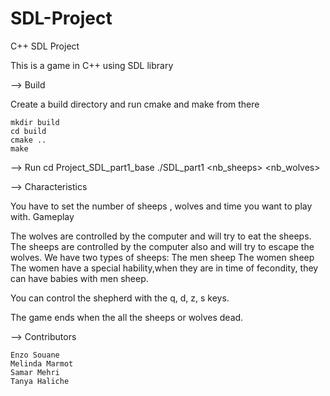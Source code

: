 # SDL-Project
C++ SDL Project


This is a game in C++ using SDL library


--> Build

Create a build directory and run cmake and make from there

    mkdir build
    cd build
    cmake ..
    make

--> Run
    cd Project_SDL_part1_base
    ./SDL_part1 <nb_sheeps> <nb_wolves> <time>

--> Characteristics

You have to set the number of sheeps , wolves and time you want to play with.
Gameplay

The wolves are controlled by the computer and will try to eat the sheeps.
The sheeps are controlled by the computer also and will try to escape the wolves.
We have two types of sheeps:
        The men sheep
        The women sheep
        The women have a special hability,when they are in time of fecondity, they can have babies with men sheep.

You can control the shepherd with the q, d, z, s keys.

The game ends when the all the sheeps or wolves dead.

--> Contributors

    Enzo Souane
    Melinda Marmot
    Samar Mehri
    Tanya Haliche

